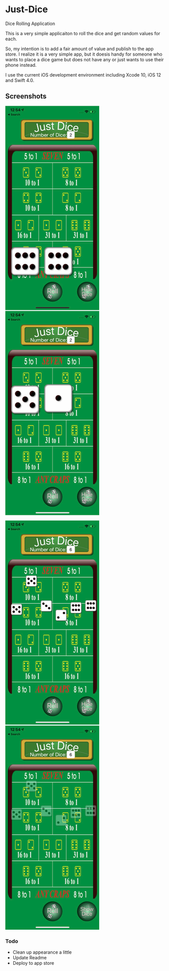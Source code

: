 # Just-Dice
Dice Rolling Application

This is a very simple applicaiton to roll the dice and get random values for each.

So, my intention is to add a fair amount of value and publish to the app store.  I realize it is a very simple app, but it doesis handy for someone who wants to place a dice game but does not have any or just wants to use their phone instead. 

I use the current iOS development environment including Xcode 10, iOS 12 and Swift 4.0.

## Screenshots
![ScreenShot1](Just&#32;Dice/images/IMG_0771.jpg)
![ScreenShot1](Just&#32;Dice/images/IMG_0772.jpg)

![ScreenShot1](Just&#32;Dice/images/IMG_0773.jpg)
![ScreenShot1](Just&#32;Dice/images/IMG_0774.jpg)

### Todo
- Clean up appearance a little
- Update Readme
- Deploy to app store




